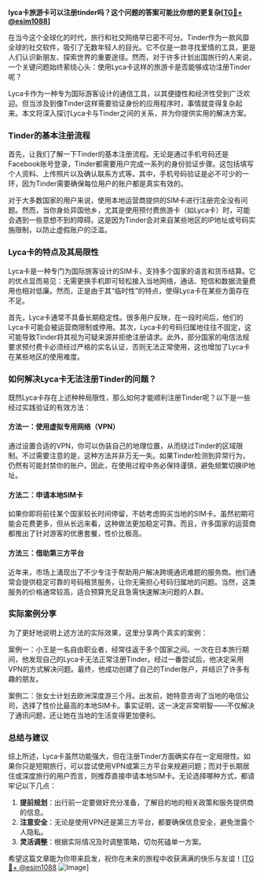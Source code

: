 **lyca卡旅游卡可以注册tinder吗？这个问题的答案可能比你想的更复杂[[TG💪+ @esim1088](https://t.me/s/esim1088)]**

在当今这个全球化的时代，旅行和社交网络早已密不可分。Tinder作为一款风靡全球的社交软件，吸引了无数年轻人的目光。它不仅是一款寻找爱情的工具，更是人们认识新朋友、探索世界的重要途径。然而，对于许多计划出国旅行的人来说，一个关键问题始终萦绕心头：使用Lyca卡这样的旅游卡是否能够成功注册Tinder呢？

Lyca卡作为一种专为国际游客设计的通信工具，以其便捷性和经济性受到广泛欢迎。但当涉及到像Tinder这样需要验证身份的应用程序时，事情就变得复杂起来。本文将深入探讨Lyca卡与Tinder之间的关系，并为你提供实用的解决方案。

### Tinder的基本注册流程

首先，让我们了解一下Tinder的基本注册流程。无论是通过手机号码还是Facebook账号登录，Tinder都需要用户完成一系列的身份验证步骤。这包括填写个人资料、上传照片以及确认联系方式等。其中，手机号码验证是必不可少的一环，因为Tinder需要确保每位用户的账户都是真实有效的。

对于大多数国家的用户来说，使用本地运营商提供的SIM卡进行注册完全没有问题。然而，当你身处异国他乡，尤其是使用预付费旅游卡（如Lyca卡）时，可能会遇到一些意想不到的障碍。这是因为Tinder会对来自某些地区的IP地址或号码实施限制，以防止虚假账户的泛滥。

### Lyca卡的特点及其局限性

Lyca卡是一种专门为国际旅客设计的SIM卡，支持多个国家的语言和货币结算。它的优点显而易见：无需更换手机即可轻松接入当地网络，通话、短信和数据流量费用也相对低廉。然而，正是由于其“临时性”的特点，使得Lyca卡在某些方面存在不足。

首先，Lyca卡通常不具备长期稳定性。很多用户反映，在一段时间后，他们的Lyca卡可能会被运营商限制或停用。其次，Lyca卡的号码归属地往往不固定，这可能导致Tinder将其视为可疑来源并拒绝注册请求。此外，部分国家的电信法规要求预付费卡必须经过严格的实名认证，否则无法正常使用，这也增加了Lyca卡在某些地区的使用难度。

### 如何解决Lyca卡无法注册Tinder的问题？

既然Lyca卡存在上述种种局限性，那么如何才能顺利注册Tinder呢？以下是一些经过实践验证的有效方法：

#### 方法一：使用虚拟专用网络（VPN）

通过设置合适的VPN，你可以伪装自己的地理位置，从而绕过Tinder的区域限制。不过需要注意的是，这种方法并非万无一失。如果Tinder检测到异常行为，仍然有可能封禁你的账户。因此，在使用过程中务必保持谨慎，避免频繁切换IP地址。

#### 方法二：申请本地SIM卡

如果你即将前往某个国家较长时间停留，不妨考虑购买当地的SIM卡。虽然初期可能会花费更多，但从长远来看，这种做法更加稳定可靠。而且，许多国家的运营商都推出了针对游客的优惠套餐，性价比极高。

#### 方法三：借助第三方平台

近年来，市场上涌现出了不少专注于帮助用户解决跨境通讯难题的服务商。他们通常会提供稳定可靠的号码租赁服务，让你无需担心号码归属地的问题。当然，这类服务的价格通常较高，适合预算充足且急需快速解决问题的人群。

### 实际案例分享

为了更好地说明上述方法的实际效果，这里分享两个真实的案例：

案例一：小王是一名自由职业者，经常往返于多个国家之间。一次在日本旅行期间，他发现自己的Lyca卡无法正常注册Tinder。经过一番尝试后，他决定采用VPN的方式解决问题。最终，他成功创建了自己的Tinder账户，并结识了许多有趣的朋友。

案例二：张女士计划去欧洲深度游三个月。出发前，她特意咨询了当地的电信公司，选择了性价比最高的本地SIM卡。事实证明，这一决定非常明智——不仅解决了通讯问题，还让她在当地的生活变得更加便利。

### 总结与建议

综上所述，Lyca卡虽然功能强大，但在注册Tinder方面确实存在一定局限性。如果你只是短期旅行，可以尝试使用VPN或第三方平台来规避问题；而对于长期居住或深度旅行的用户而言，则推荐直接申请本地SIM卡。无论选择哪种方式，都请牢记以下几点：

1. **提前规划**：出行前一定要做好充分准备，了解目的地的相关政策和服务提供商的信息。
2. **注意安全**：无论是使用VPN还是第三方平台，都要确保信息安全，避免泄露个人隐私。
3. **灵活调整**：根据实际情况及时调整策略，切勿死磕单一方案。

希望这篇文章能为你带来启发，祝你在未来的旅程中收获满满的快乐与友谊！[[TG💪+ @esim1088](https://t.me/s/esim1088) ![Image](https://i.postimg.cc/4NQfJmqS/Snipaste-2025-05-13-00-14-12.png)]